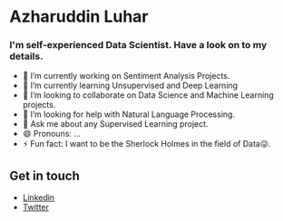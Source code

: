 # Azharuddin Luhar
### I'm self-experienced Data Scientist. Have a look on to my details.

- 🔭 I’m currently working on Sentiment Analysis Projects.
- 🌱 I’m currently learning Unsupervised and Deep Learning
- 👯 I’m looking to collaborate on Data Science and Machine Learning projects.
- 🤔 I’m looking for help with Natural Language Processing.
- 💬 Ask me about any Supervised Learning project.
- 😄 Pronouns: ...
- ⚡ Fun fact: I want to be the Sherlock Holmes in the field of Data:stuck_out_tongue_winking_eye:.

## Get in touch
- [Linkedin](https://www.linkedin.com/in/azharuddinluhar441997)
- [Twitter](https://twitter.com/LuharAzharuddin)
